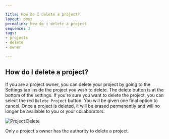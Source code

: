 ```yaml
---

title: How do I delete a project?
layout: post
permalink: how-do-i-delete-a-project
sequence: 3
tags:
- projects
- delete
- owner

---
```


## How do I delete a project? 
If you are a project owner, you can delete your project by going to the Settings tab inside the project you wish to delete. The delete button is at the bottom of the settings. If you're sure you want to delete the project, you can select the red `Delete Project` button. You will be given one final option to cancel. Once a project is deleted, it will be erased permanently and will no longer be available to you or your collaborators. 

![Project Delete](https://s3.amazonaws.com/beegit-images/helpImages/project-delete.png)

Only a project's owner has the authority to delete a project. 
